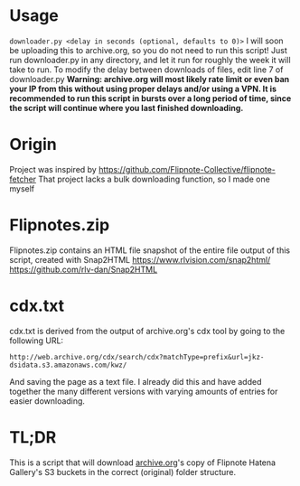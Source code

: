 # Usage
`downloader.py <delay in seconds (optional, defaults to 0)>`
I will soon be uploading this to archive.org, so you do not need to run this script!
Just run downloader.py in any directory, and let it run for roughly the week it will take to run.
To modify the delay between downloads of files, edit line 7 of downloader.py
**Warning: archive.org will most likely rate limit or even ban your IP from this without using proper delays and/or using a VPN. It is recommended to run this script in bursts over a long period of time, since the script will continue where you last finished downloading.**
# Origin
Project was inspired by https://github.com/Flipnote-Collective/flipnote-fetcher
That project lacks a bulk downloading function, so I made one myself
# Flipnotes.zip
Flipnotes.zip contains an HTML file snapshot of the entire file output of this script, created with Snap2HTML
https://www.rlvision.com/snap2html/
https://github.com/rlv-dan/Snap2HTML
# cdx.txt
cdx.txt is derived from the output of archive.org's cdx tool by going to the following URL:


    http://web.archive.org/cdx/search/cdx?matchType=prefix&url=jkz-dsidata.s3.amazonaws.com/kwz/

And saving the page as a text file. I already did this and have added together the many different versions with varying amounts of entries for easier downloading.
# TL;DR
This is a script that will download [archive.org](https://www.archive.org)'s copy of Flipnote Hatena Gallery's S3 buckets in the correct (original) folder structure.  
